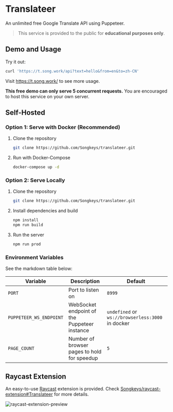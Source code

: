 # Translateer

An unlimited free Google Translate API using Puppeteer.

> This service is provided to the public for **educational purposes only**.

## Demo and Usage

Try it out:

```bash
curl 'https://t.song.work/api?text=hello&from=en&to=zh-CN'
```

Visit <https://t.song.work/> to see more usage.

**This free demo can only serve 5 concurrent requests.** You are encouraged to host this service on your own server.

## Self-Hosted

### Option 1: Serve with Docker (Recommended)

1. Clone the repository

   ```bash
   git clone https://github.com/Songkeys/translateer.git
   ```

2. Run with Docker-Compose

   ```bash
   docker-compose up -d
   ```

### Option 2: Serve Locally

1. Clone the repository

   ```bash
   git clone https://github.com/Songkeys/translateer.git
   ```

2. Install dependencies and build

   ```bash
   npm install
   npm run build
   ```

3. Run the server

   ```bash
   npm run prod
   ```

### Environment Variables

See the markdown table below:

| Variable                | Description                                  | Default                                          |
| ----------------------- | -------------------------------------------- | ------------------------------------------------ |
| `PORT`                  | Port to listen on                            | `8999`                                           |
| `PUPPETEER_WS_ENDPOINT` | WebSocket endpoint of the Puppeteer instance | `undefined` or `ws://browserless:3000` in docker |
| `PAGE_COUNT`            | Number of browser pages to hold for speedup  | `5`                                              |

## Raycast Extension

An easy-to-use [Raycast](https://www.raycast.com) extension is provided. Check [Songkeys/raycast-extension#Translateer](https://github.com/Songkeys/raycast-extensions#translateer) for more details.

![raycast-extension-preview](https://user-images.githubusercontent.com/22665058/142718320-871b0c71-7e30-422a-889d-51d0bc6dcf88.png)
